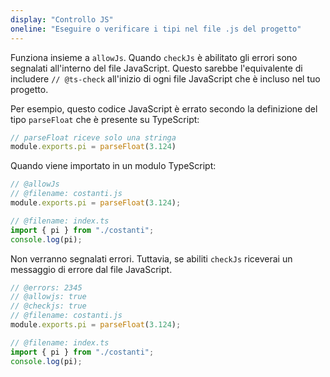```yaml
---
display: "Controllo JS"
oneline: "Eseguire o verificare i tipi nel file .js del progetto"
---
```


Funziona insieme a `allowJs`. Quando `checkJs` è abilitato gli errori sono segnalati all'interno del file JavaScript. Questo sarebbe l'equivalente di includere `// @ts-check` all'inizio di ogni file JavaScript che è incluso nel tuo progetto.

Per esempio, questo codice JavaScript è errato secondo la definizione del tipo `parseFloat` che è presente su TypeScript:

```js
// parseFloat riceve solo una stringa
module.exports.pi = parseFloat(3.124)
```

Quando viene importato in un modulo TypeScript:

```ts twoslash
// @allowJs
// @filename: costanti.js
module.exports.pi = parseFloat(3.124);

// @filename: index.ts
import { pi } from "./costanti";
console.log(pi);
```

Non verranno segnalati errori. Tuttavia, se abiliti `checkJs` riceverai un messaggio di errore dal file JavaScript.

```ts twoslash
// @errors: 2345
// @allowjs: true
// @checkjs: true
// @filename: costanti.js
module.exports.pi = parseFloat(3.124);

// @filename: index.ts
import { pi } from "./costanti";
console.log(pi);
```

